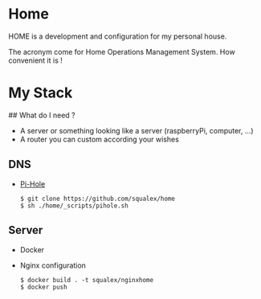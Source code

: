 # Home

HOME is a development and configuration for my personal house.

The acronym come for Home Operations Management System. How convenient it is ! 

# My Stack

## What do I need ?

* A server or something looking like a server (raspberryPi, computer, ...)
* A router you can custom according your wishes

## DNS

* [Pi-Hole](https://github.com/pi-hole/pi-hole)
    ```shell
    $ git clone https://github.com/squalex/home
    $ sh ./home/_scripts/pihole.sh 
    ```

## Server

* Docker

* Nginx configuration
    ```shell
    $ docker build . -t squalex/nginxhome
    $ docker push
    ```